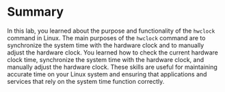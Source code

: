 # Summary

In this lab, you learned about the purpose and functionality of the `hwclock` command in Linux. The main purposes of the `hwclock` command are to synchronize the system time with the hardware clock and to manually adjust the hardware clock. You learned how to check the current hardware clock time, synchronize the system time with the hardware clock, and manually adjust the hardware clock. These skills are useful for maintaining accurate time on your Linux system and ensuring that applications and services that rely on the system time function correctly.
